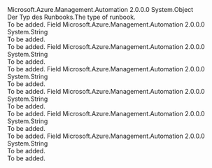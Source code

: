 <Type Name="RunbookTypeEnum" FullName="Microsoft.Azure.Management.Automation.Models.RunbookTypeEnum">
  <TypeSignature Language="C#" Value="public static class RunbookTypeEnum" />
  <TypeSignature Language="ILAsm" Value=".class public auto ansi abstract sealed beforefieldinit RunbookTypeEnum extends System.Object" />
  <TypeSignature Language="DocId" Value="T:Microsoft.Azure.Management.Automation.Models.RunbookTypeEnum" />
  <TypeSignature Language="VB.NET" Value="Public Class RunbookTypeEnum" />
  <TypeSignature Language="F#" Value="type RunbookTypeEnum = class" />
  <AssemblyInfo>
    <AssemblyName>Microsoft.Azure.Management.Automation</AssemblyName>
    <AssemblyVersion>2.0.0.0</AssemblyVersion>
  </AssemblyInfo>
  <Base>
    <BaseTypeName>System.Object</BaseTypeName>
  </Base>
  <Interfaces />
  <Docs>
    <summary>
            <span data-ttu-id="e7102-101">Der Typ des Runbooks.</span><span class="sxs-lookup"><span data-stu-id="e7102-101">The type of runbook.</span></span>
            </summary>
    <remarks>To be added.</remarks>
  </Docs>
  <Members>
    <Member MemberName="Graph">
      <MemberSignature Language="C#" Value="public const string Graph;" />
      <MemberSignature Language="ILAsm" Value=".field public static literal string Graph" />
      <MemberSignature Language="DocId" Value="F:Microsoft.Azure.Management.Automation.Models.RunbookTypeEnum.Graph" />
      <MemberSignature Language="VB.NET" Value="Public Const Graph As String " />
      <MemberSignature Language="F#" Value="val mutable Graph : string" Usage="Microsoft.Azure.Management.Automation.Models.RunbookTypeEnum.Graph" />
      <MemberType>Field</MemberType>
      <AssemblyInfo>
        <AssemblyName>Microsoft.Azure.Management.Automation</AssemblyName>
        <AssemblyVersion>2.0.0.0</AssemblyVersion>
      </AssemblyInfo>
      <ReturnValue>
        <ReturnType>System.String</ReturnType>
      </ReturnValue>
      <Docs>
        <summary>To be added.</summary>
        <remarks>To be added.</remarks>
      </Docs>
    </Member>
    <Member MemberName="GraphPowerShell">
      <MemberSignature Language="C#" Value="public const string GraphPowerShell;" />
      <MemberSignature Language="ILAsm" Value=".field public static literal string GraphPowerShell" />
      <MemberSignature Language="DocId" Value="F:Microsoft.Azure.Management.Automation.Models.RunbookTypeEnum.GraphPowerShell" />
      <MemberSignature Language="VB.NET" Value="Public Const GraphPowerShell As String " />
      <MemberSignature Language="F#" Value="val mutable GraphPowerShell : string" Usage="Microsoft.Azure.Management.Automation.Models.RunbookTypeEnum.GraphPowerShell" />
      <MemberType>Field</MemberType>
      <AssemblyInfo>
        <AssemblyName>Microsoft.Azure.Management.Automation</AssemblyName>
        <AssemblyVersion>2.0.0.0</AssemblyVersion>
      </AssemblyInfo>
      <ReturnValue>
        <ReturnType>System.String</ReturnType>
      </ReturnValue>
      <Docs>
        <summary>To be added.</summary>
        <remarks>To be added.</remarks>
      </Docs>
    </Member>
    <Member MemberName="GraphPowerShellWorkflow">
      <MemberSignature Language="C#" Value="public const string GraphPowerShellWorkflow;" />
      <MemberSignature Language="ILAsm" Value=".field public static literal string GraphPowerShellWorkflow" />
      <MemberSignature Language="DocId" Value="F:Microsoft.Azure.Management.Automation.Models.RunbookTypeEnum.GraphPowerShellWorkflow" />
      <MemberSignature Language="VB.NET" Value="Public Const GraphPowerShellWorkflow As String " />
      <MemberSignature Language="F#" Value="val mutable GraphPowerShellWorkflow : string" Usage="Microsoft.Azure.Management.Automation.Models.RunbookTypeEnum.GraphPowerShellWorkflow" />
      <MemberType>Field</MemberType>
      <AssemblyInfo>
        <AssemblyName>Microsoft.Azure.Management.Automation</AssemblyName>
        <AssemblyVersion>2.0.0.0</AssemblyVersion>
      </AssemblyInfo>
      <ReturnValue>
        <ReturnType>System.String</ReturnType>
      </ReturnValue>
      <Docs>
        <summary>To be added.</summary>
        <remarks>To be added.</remarks>
      </Docs>
    </Member>
    <Member MemberName="PowerShell">
      <MemberSignature Language="C#" Value="public const string PowerShell;" />
      <MemberSignature Language="ILAsm" Value=".field public static literal string PowerShell" />
      <MemberSignature Language="DocId" Value="F:Microsoft.Azure.Management.Automation.Models.RunbookTypeEnum.PowerShell" />
      <MemberSignature Language="VB.NET" Value="Public Const PowerShell As String " />
      <MemberSignature Language="F#" Value="val mutable PowerShell : string" Usage="Microsoft.Azure.Management.Automation.Models.RunbookTypeEnum.PowerShell" />
      <MemberType>Field</MemberType>
      <AssemblyInfo>
        <AssemblyName>Microsoft.Azure.Management.Automation</AssemblyName>
        <AssemblyVersion>2.0.0.0</AssemblyVersion>
      </AssemblyInfo>
      <ReturnValue>
        <ReturnType>System.String</ReturnType>
      </ReturnValue>
      <Docs>
        <summary>To be added.</summary>
        <remarks>To be added.</remarks>
      </Docs>
    </Member>
    <Member MemberName="PowerShellWorkflow">
      <MemberSignature Language="C#" Value="public const string PowerShellWorkflow;" />
      <MemberSignature Language="ILAsm" Value=".field public static literal string PowerShellWorkflow" />
      <MemberSignature Language="DocId" Value="F:Microsoft.Azure.Management.Automation.Models.RunbookTypeEnum.PowerShellWorkflow" />
      <MemberSignature Language="VB.NET" Value="Public Const PowerShellWorkflow As String " />
      <MemberSignature Language="F#" Value="val mutable PowerShellWorkflow : string" Usage="Microsoft.Azure.Management.Automation.Models.RunbookTypeEnum.PowerShellWorkflow" />
      <MemberType>Field</MemberType>
      <AssemblyInfo>
        <AssemblyName>Microsoft.Azure.Management.Automation</AssemblyName>
        <AssemblyVersion>2.0.0.0</AssemblyVersion>
      </AssemblyInfo>
      <ReturnValue>
        <ReturnType>System.String</ReturnType>
      </ReturnValue>
      <Docs>
        <summary>To be added.</summary>
        <remarks>To be added.</remarks>
      </Docs>
    </Member>
    <Member MemberName="Script">
      <MemberSignature Language="C#" Value="public const string Script;" />
      <MemberSignature Language="ILAsm" Value=".field public static literal string Script" />
      <MemberSignature Language="DocId" Value="F:Microsoft.Azure.Management.Automation.Models.RunbookTypeEnum.Script" />
      <MemberSignature Language="VB.NET" Value="Public Const Script As String " />
      <MemberSignature Language="F#" Value="val mutable Script : string" Usage="Microsoft.Azure.Management.Automation.Models.RunbookTypeEnum.Script" />
      <MemberType>Field</MemberType>
      <AssemblyInfo>
        <AssemblyName>Microsoft.Azure.Management.Automation</AssemblyName>
        <AssemblyVersion>2.0.0.0</AssemblyVersion>
      </AssemblyInfo>
      <ReturnValue>
        <ReturnType>System.String</ReturnType>
      </ReturnValue>
      <Docs>
        <summary>To be added.</summary>
        <remarks>To be added.</remarks>
      </Docs>
    </Member>
  </Members>
</Type>